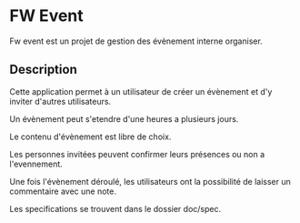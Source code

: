 # FW Event

Fw event est un projet de gestion des évènement interne organiser.

## Description

Cette application permet à un utilisateur de créer un évènement et d'y inviter d'autres utilisateurs.

Un évènement peut s'etendre d'une heures a plusieurs jours.

Le contenu d'évènement est libre de choix.

Les personnes invitées peuvent confirmer leurs présences ou non a l'evennement.

Une fois l'évènement déroulé, les utilisateurs ont la possibilité de laisser un commentaire avec une note.

Les specifications se trouvent dans le dossier doc/spec.
